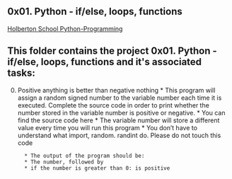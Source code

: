 ## 0x01. Python - if/else, loops, functions

[Holberton School Python-Programming](https://github.com/Amadu-Sesay/alx-higher_level_programming/tree/master/0x01-python-if_else_loops_functions)

##  This folder contains the project 0x01. Python - if/else, loops, functions and it's associated tasks:

 0. Positive anything is better than negative nothing
             * This program will assign a random signed number to the variable number each time it is executed. Complete the source code in order to print whether the number stored in the variable number is positive or negative.
              * You can find the source code here
	      * The variable number will store a different value every time you will run this program
	      * You don’t have to understand what import, random. randint do. Please do not touch this code

	      * The output of the program should be:
	      * The number, followed by
	      * if the number is greater than 0: is positive

